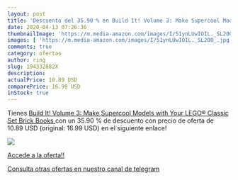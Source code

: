 ```yaml
---
layout: post
title: 'Descuento del 35.90 % en Build It! Volume 3: Make Supercool Model'
date: 2020-04-13 07:26:36
thumbnailImage: 'https://m.media-amazon.com/images/I/51ynLUwIOIL._SL200_.jpg'
images: [ 'https://m.media-amazon.com/images/I/51ynLUwIOIL._SL200_.jpg' ]
comments: true
category: ofertas
author: ring
slug: 194332882X
description:
actualPrice: 10.89 USD
comparePrice: 16.99 USD
inStock: true
---
```


Tienes [Build It! Volume 3: Make Supercool Models with Your LEGO® Classic Set  Brick Books ](https://www.amazon.com/dp/194332882X/?tag=redken08-20) con un 35.90 % de descuento con precio de oferta de 10.89 USD (original: 16.99 USD) en el siguiente enlace!

[![](https://m.media-amazon.com/images/I/51ynLUwIOIL._SL200_.jpg)](https://www.amazon.com/dp/194332882X/?tag=redken08-20)

[Accede a la oferta!!](https://www.amazon.com/dp/194332882X/?tag=redken08-20)

[Consulta otras ofertas en nuestro canal de telegram](https://t.me/s/ofertas25)
